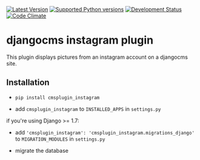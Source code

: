 [![Latest Version](https://pypip.in/version/cmsplugin_instagram/badge.svg)](https://pypi.python.org/pypi/cmsplugin-instagram/)
[![Supported Python versions](https://pypip.in/py_versions/cmsplugin_instagram/badge.svg)](https://pypi.python.org/pypi/cmsplugin-instagram/)
[![Development Status](https://pypip.in/status/cmsplugin_instagram/badge.svg)](https://pypi.python.org/pypi/cmsplugin_instagram/)
[![Code Climate](https://codeclimate.com/github/creimers/cmsplugin_instagram/badges/gpa.svg)](https://codeclimate.com/github/creimers/cmsplugin_instagram)
# djangocms instagram plugin

This plugin displays pictures from an instagram account on a djangocms site.

## Installation

* ``pip install cmsplugin_instagram``

* add ``cmsplugin_instagram`` to ``INSTALLED_APPS`` in ``settings.py``

if you're using Django >= 1.7:

* add ``'cmsplugin_instagram': 'cmsplugin_instagram.migrations_django'`` to ``MIGRATION_MODULES`` in ``settings.py``

* migrate the database

